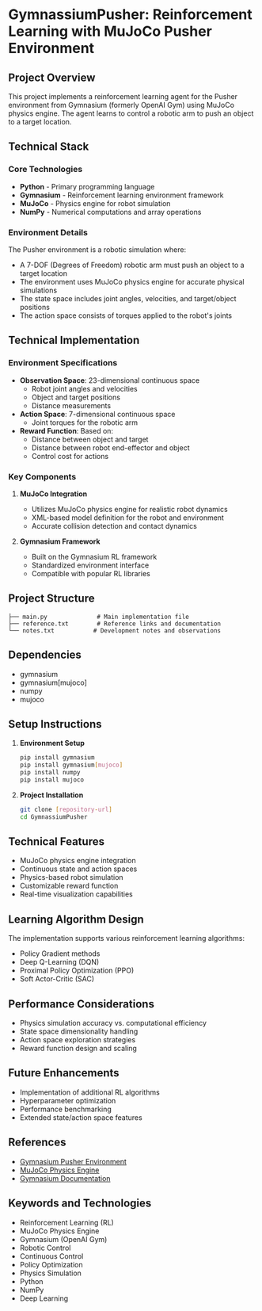 # GymnassiumPusher: Reinforcement Learning with MuJoCo Pusher Environment

## Project Overview
This project implements a reinforcement learning agent for the Pusher environment from Gymnasium (formerly OpenAI Gym) using MuJoCo physics engine. The agent learns to control a robotic arm to push an object to a target location.

## Technical Stack

### Core Technologies
- **Python** - Primary programming language
- **Gymnasium** - Reinforcement learning environment framework
- **MuJoCo** - Physics engine for robot simulation
- **NumPy** - Numerical computations and array operations

### Environment Details
The Pusher environment is a robotic simulation where:
- A 7-DOF (Degrees of Freedom) robotic arm must push an object to a target location
- The environment uses MuJoCo physics engine for accurate physical simulations
- The state space includes joint angles, velocities, and target/object positions
- The action space consists of torques applied to the robot's joints

## Technical Implementation

### Environment Specifications
- **Observation Space**: 23-dimensional continuous space
  - Robot joint angles and velocities
  - Object and target positions
  - Distance measurements
- **Action Space**: 7-dimensional continuous space
  - Joint torques for the robotic arm
- **Reward Function**: Based on:
  - Distance between object and target
  - Distance between robot end-effector and object
  - Control cost for actions

### Key Components
1. **MuJoCo Integration**
   - Utilizes MuJoCo physics engine for realistic robot dynamics
   - XML-based model definition for the robot and environment
   - Accurate collision detection and contact dynamics

2. **Gymnasium Framework**
   - Built on the Gymnasium RL framework
   - Standardized environment interface
   - Compatible with popular RL libraries

## Project Structure
```
├── main.py              # Main implementation file
├── reference.txt        # Reference links and documentation
└── notes.txt           # Development notes and observations
```

## Dependencies
- gymnasium
- gymnasium[mujoco]
- numpy
- mujoco

## Setup Instructions

1. **Environment Setup**
   ```bash
   pip install gymnasium
   pip install gymnasium[mujoco]
   pip install numpy
   pip install mujoco
   ```

2. **Project Installation**
   ```bash
   git clone [repository-url]
   cd GymnassiumPusher
   ```

## Technical Features
- MuJoCo physics engine integration
- Continuous state and action spaces
- Physics-based robot simulation
- Customizable reward function
- Real-time visualization capabilities

## Learning Algorithm Design
The implementation supports various reinforcement learning algorithms:
- Policy Gradient methods
- Deep Q-Learning (DQN)
- Proximal Policy Optimization (PPO)
- Soft Actor-Critic (SAC)

## Performance Considerations
- Physics simulation accuracy vs. computational efficiency
- State space dimensionality handling
- Action space exploration strategies
- Reward function design and scaling

## Future Enhancements
- Implementation of additional RL algorithms
- Hyperparameter optimization
- Performance benchmarking
- Extended state/action space features

## References
- [Gymnasium Pusher Environment](https://gymnasium.farama.org/environments/mujoco/pusher/)
- [MuJoCo Physics Engine](https://github.com/google-deepmind/mujoco)
- [Gymnasium Documentation](https://github.com/Farama-Foundation/Gymnasium)

## Keywords and Technologies
- Reinforcement Learning (RL)
- MuJoCo Physics Engine
- Gymnasium (OpenAI Gym)
- Robotic Control
- Continuous Control
- Policy Optimization
- Physics Simulation
- Python
- NumPy
- Deep Learning
